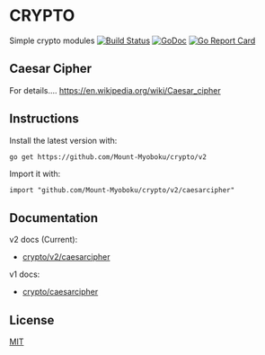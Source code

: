 # CRYPTO

Simple crypto modules
[![Build Status](https://circleci.com/gh/Mount-Myoboku/crypto.svg?style=svg)](https://app.circleci.com/pipelines/github/Mount-Myoboku/crypto)
[![GoDoc](https://pkg.go.dev/badge/github.com/Mount-Myoboku/crypto/v2?utm_source=godoc)](https://pkg.go.dev/github.com/Mount-Myoboku/crypto/v2)
[![Go Report Card](https://goreportcard.com/badge/github.com/Mount-Myoboku/crypto)](https://goreportcard.com/report/github.com/Mount-Myoboku/crypto)

## Caesar Cipher

For details....
https://en.wikipedia.org/wiki/Caesar_cipher

## Instructions

Install the latest version with:
```bash
go get https://github.com/Mount-Myoboku/crypto/v2
```

Import it with:
```golang
import "github.com/Mount-Myoboku/crypto/v2/caesarcipher"
```

## Documentation

v2 docs (Current):

* [crypto/v2/caesarcipher](https://pkg.go.dev/github.com/Mount-Myoboku/crypto/v2/caesarcipher)

v1 docs:

* [crypto/caesarcipher](https://pkg.go.dev/github.com/Mount-Myoboku/crypto/caesarcipher)

## License

[MIT](http://opensource.org/licenses/MIT)